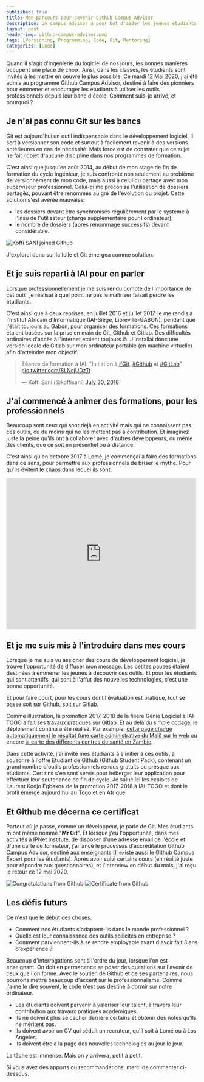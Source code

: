 ```yaml
---
published: true
title: Mon parcours pour devenir Github Campus Advisor
description: Un campus advisor a pour but d'aider les jeunes étudiants à matriser les outils professionnels. Comment suis-je arrivé ?
layout: post
header-img: github-campus-advisor.png
tags: [Versioning, Programming, Code, Git, Mentoring]
categories: [Code]
---
```

Quand il s'agit d'ingénierie du logiciel de nos jours, les bonnes manières occupent une place de choix. Ainsi, dans les classes, les étudiants sont invités à les mettre en oeuvre le plus possible. Ce mardi 12 Mai 2020, j'ai été admis au programme Github Campus Advisor, destiné à faire des pionniers pour emmener et encourager les étudiants à utiliser les outils professionnels depuis leur banc d'école. Comment suis-je arrivé, et pourquoi ? <!--more-->

## Je n'ai pas connu Git sur les bancs

Git est aujourd'hui un outil indispensable dans le développement logiciel. Il sert à versionner son code et surtout à facilement revenir à des versions antérieures en cas de nécessité. Mais force est de constater que ce sujet ne fait l'objet d'aucune discipline dans nos programmes de formation. 

C'est ainsi que jusqu'en août 2014, au début de mon stage de fin de formation du cycle Ingénieur, je suis confronté non seulement au problème de versionnement de mon code, mais aussi à celui du partage avec mon superviseur professionnel. Celui-ci me préconisa l'utilisation de dossiers partagés, pouvant être renommés au gré de l'évolution du projet. Cette solution s'est avérée mauvaise:

- les dossiers devant être synchronisés régulièrement par le système à l'insu de l'utilisateur (charge supplémentaire pour l'ordinateur);
- le nombre de dossiers (après renommage successifs) devant considérable.

<img src="/img/joined-github.png" alt="Koffi SANI joined Github" class="img-fluid">

J'explorai donc sur la toile et Git émergea comme solution.


## Et je suis reparti à IAI pour en parler

Lorsque professionnellement je me suis rendu compte de l'importance de cet outil, je réalisai à quel point ne pas le maîtriser faisait perdre les étudiants.

C'est ainsi que à deux reprises, en juillet 2016 et juillet 2017, je me rendis à l'Institut Africain d'Informatique (IAI-Siège, Libreville-GABON), pendant que j'était toujours au Gabon, pour organiser des formations. Ces formations étaient basées sur la prise en main de Git, Github et Gitlab. Des difficultés ordinaires d'accès à l'internet étaient toujours là. J'installai donc une version locale de Gitlab sur mon ordinateur portable (en machine virtuelle) afin d'atteindre mon objectif.

<blockquote class="twitter-tweet"><p lang="fr" dir="ltr">Séance de formation à IAI: &quot;Initiation à <a href="https://twitter.com/hashtag/Git?src=hash&amp;ref_src=twsrc%5Etfw">#Git</a>, <a href="https://twitter.com/hashtag/Github?src=hash&amp;ref_src=twsrc%5Etfw">#Github</a> et <a href="https://twitter.com/hashtag/GitLab?src=hash&amp;ref_src=twsrc%5Etfw">#GitLab</a>&quot; <a href="https://t.co/8LNcjUDzTt">pic.twitter.com/8LNcjUDzTt</a></p>&mdash; Koffi Sani (@koffisani) <a href="https://twitter.com/koffisani/status/759497238691414016?ref_src=twsrc%5Etfw">July 30, 2016</a></blockquote> <script async src="https://platform.twitter.com/widgets.js" charset="utf-8"></script> 

## J'ai commencé à animer des formations, pour les professionnels

Beaucoup sont ceux qui sont déjà en activité mais qui ne connaissent pas ces outils, ou du moins qui ne les mettent pas à contribution. Et imaginez juste la peine qu'ils ont à collaborer avec d'autres développeurs, ou même des clients, que ce soit en présentiel ou à distance.

C'est ainsi qu'en octobre 2017 à Lomé, je commençai à faire des formations dans ce sens, pour permettre aux professionnels de briser le mythe. Pour qu'ils évitent le chaos dans lequel ils sont.
<iframe src="https://www.facebook.com/plugins/post.php?href=https%3A%2F%2Fwww.facebook.com%2Fispacecorporation%2Fposts%2F2024235691141527&width=500" width="500" height="397" style="border:none;overflow:hidden" scrolling="no" frameborder="0" allowTransparency="true" allow="encrypted-media"></iframe>


## Et je me suis mis à l'introduire dans mes cours

Lorsque je me suis vu assigner des cours de développement logiciel, je trouve l'opportunité de diffuser mon message. Les petites pauses étaient destinées à emmener les jeunes à découvrir ces outils. Et pour les étudiants qui sont attentifs, qui sont à l'affut des nouvelles technologies, c'est une bonne opportunité.

Et pour faire court, pour les cours dont l'évaluation est pratique, tout se passe soit sur Github, soit sur Gitlab. 

Comme illustration, la promotion 2017-2018 de la filière Génie Logiciel à IAI-TOGO [a fait ses travaux pratiques sur Gitlab](https://gitlab.com/IAI-GL3-17-18). Et au delà du simple codage, le déploiement continu a été réalisé. Par exemple, [cette page charge automatiquement le résultat (une carte administrative du Mali) sur le web](https://iai-gl3-17-18.gitlab.io/TP-SIG-GROUPE-12/index.html) ou encore [la carte des différents centres de santé en Zambie](https://iai-gl3-17-18.gitlab.io/TP-SIG-GROUPE-9/index.html).

Dans cette activité, j'ai invité mes étudiants à s'initier à ces outils, à souscrire à l'offre Etudiant de Github (Github Student Pack), contenant un grand nombre d'outils professionnels rendus gratuits ou presque aux étudiants. Certains s'en sont servis pour héberger leur application pour effectuer leur soutenance de fin de cycle. Je salue ici les exploits de Laurent Kodjo Egbakou de la promotion 2017-2018 à IAI-TOGO et dont le profil émerge aujourd'hui au Togo et en Afrique.

## Et Github me décerna ce certificat
Partout où je passe, comme un développeur, je parle de Git. Mes étudiants m'ont même nommé "**Mr Git**". Et lorsque j'eu l'opportunité, dans mes activités à IPNet Institute, de disposer d'une adresse email de l'école et d'une carte de formateur, j'ai lancé le processus d'accréditation Github Campus Advisor, destiné aux enseignants (Il existe aussi le Github Campus Expert pour les étudiants). Après avoir suivi certains cours (en réalité juste pour répondre aux questionnaires), et l'interview en début du mois, j'ai reçu le retour ce 12 mai 2020.

<img src="/img/congratulation-mail.png" alt="Congratulations from Github" class="img-fluid">

<img src="/img/certificate.png" alt="Certificate from Github" class="img-fluid">

## Les défis futurs
Ce n'est que le début des choses. 
- Comment nos étudiants s'adaptent-ils dans le monde professionnel ? 
- Quelle est leur connaissance des outils sollicités en entreprise ? 
- Comment parviennent-ils à se rendre employable avant d'avoir fait 3 ans d'expérience ?

Beaucoup d'intérrogations sont à l'ordre du jour, lorsque l'on est enseignant. On doit en permanence se poser des questions sur l'avenir de ceux que l'on forme. Avec le soutien de Github et de ses partenaires, nous pourrons mettre beaucoup d'accent sur le professionnalisme. Comme j'aime le dire souvent, le code n'est pas destiné à dormir sur notre ordinateur. 
- Les étudiants doivent parvenir à valoriser leur talent, à travers leur contribution aux travaux pratiques académiques. 
- Ils ne doivent plus se cacher derrière certains et obtenir des notes qu'ils ne méritent pas. 
- Ils doivent avoir un CV qui séduit un recruteur, qu'il soit à Lomé ou à Los Angeles.
- Ils doivent être à la page des nouvelles technologies au jour le jour.

La tâche est immense. Mais on y arrivera, petit à petit.



Si vous avez des apports ou recommandations, merci de commenter ci-dessous.
